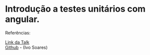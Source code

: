 # Introdução a testes unitários com angular.
Referências:

[Link da Talk](https://www.youtube.com/watch?v=VSYoinRbOxQ)
<br>
[Github](https://github.com/ivosoares/testes-unitarios-angular) - (Ivo Soares)


